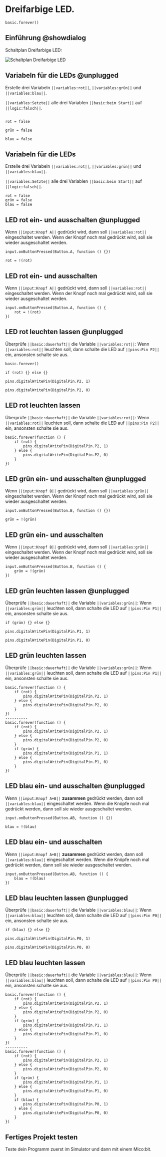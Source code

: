 # Dreifarbige LED. 

```template
basic.forever()
```

## Einführung @showdialog

Schaltplan Dreifarbige LED:

![Schaltplan Dreifarbige LED](https://philipphgerber.github.io/tutorials-x2-next/docs/static/tutorials/02_led_rgb_board.png)


## Variabeln für die LEDs @unplugged

Erstelle drei Variabeln ``||variables:rot||``, ``||variables:grün||`` und ``||variables:blau||``.

``||variables:Setzte||`` alle drei Variablen ``||basic:beim Start||`` auf ``||logic:falsch||``.

```blocks
```
```block
rot = false 
```
```block
grün = false 
```
```block
blau = false 
```


## Variabeln für die LEDs 

Erstelle drei Variabeln ``||variables:rot||``, ``||variables:grün||`` und ``||variables:blau||``.

``||variables:Setzte||`` alle drei Variablen ``||basic:beim Start||`` auf ``||logic:falsch||``.


```blocks
rot = false
grün = false
blau = false
```

## LED rot ein- und ausschalten @unplugged

Wenn ``||input:Knopf A||`` gedrückt wird, dann soll ``||variables:rot||`` eingeschaltet werden. 
Wenn der Knopf noch mal gedrückt wird, soll sie wieder ausgeschaltet werden.
```block
input.onButtonPressed(Button.A, function () {})
```
```block
rot = !(rot)
```

## LED rot ein- und ausschalten 

Wenn ``||input:Knopf A||`` gedrückt wird, dann soll ``||variables:rot||`` eingeschaltet werden. 
Wenn der Knopf noch mal gedrückt wird, soll sie wieder ausgeschaltet werden.

```blocks
input.onButtonPressed(Button.A, function () {
    rot = !(rot)
})
```

## LED rot leuchten lassen @unplugged

Überprüfe ``||basic:dauerhaft||`` die Variable ``||variables:rot||``:
Wenn ``||variables:rot||`` leuchten soll, dann schalte die LED auf ``||pins:Pin P2||`` ein, ansonsten schalte sie aus.

```block
basic.forever()
```
```block
if (rot) {} else {}
```
```block
pins.digitalWritePin(DigitalPin.P2, 1)
```
```block
pins.digitalWritePin(DigitalPin.P2, 0)
```


## LED rot leuchten lassen

Überprüfe ``||basic:dauerhaft||`` die Variable ``||variables:rot||``:
Wenn ``||variables:rot||`` leuchten soll, dann schalte die LED auf ``||pins:Pin P2||`` ein, ansonsten schalte sie aus.

```blocks
basic.forever(function () {
    if (rot) {
        pins.digitalWritePin(DigitalPin.P2, 1)
    } else {
        pins.digitalWritePin(DigitalPin.P2, 0)
    }
})
```

## LED grün ein- und ausschalten @unplugged

Wenn ``||input:Knopf B||`` gedrückt wird, dann soll ``||variables:grün||`` eingeschaltet werden. 
Wenn der Knopf noch mal gedrückt wird, soll sie wieder ausgeschaltet werden.
```block
input.onButtonPressed(Button.B, function () {})
```
```block
grün = !(grün)
```

## LED grün ein- und ausschalten

Wenn ``||input:Knopf B||`` gedrückt wird, dann soll ``||variables:grün||`` eingeschaltet werden. 
Wenn der Knopf noch mal gedrückt wird, soll sie wieder ausgeschaltet werden.

```blocks
input.onButtonPressed(Button.B, function () {
    grün = !(grün)
})
```

## LED grün leuchten lassen @unplugged

Überprüfe ``||basic:dauerhaft||`` die Variable ``||variables:grün||``:
Wenn ``||variables:grün||`` leuchten soll, dann schalte die LED auf ``||pins:Pin P1||`` ein, ansonsten schalte sie aus.

```block
if (grün) {} else {}
```
```block
pins.digitalWritePin(DigitalPin.P1, 1)
```
```block
pins.digitalWritePin(DigitalPin.P1, 0)
```

## LED grün leuchten lassen 

Überprüfe ``||basic:dauerhaft||`` die Variable ``||variables:grün||``:
Wenn ``||variables:grün||`` leuchten soll, dann schalte die LED auf ``||pins:Pin P1||`` ein, ansonsten schalte sie aus.

```diffblocks
basic.forever(function () {
    if (rot) {
        pins.digitalWritePin(DigitalPin.P2, 1)
    } else {
        pins.digitalWritePin(DigitalPin.P2, 0)
    }
})
----------
basic.forever(function () {
    if (rot) {
        pins.digitalWritePin(DigitalPin.P2, 1)
    } else {
        pins.digitalWritePin(DigitalPin.P2, 0)
    }
    if (grün) {
        pins.digitalWritePin(DigitalPin.P1, 1)
    } else {
        pins.digitalWritePin(DigitalPin.P1, 0)
    }
})
```

## LED blau ein- und ausschalten @unplugged

Wenn ``||input:Knopf A+B||`` **zusammen** gedrückt werden, dann soll ``||variables:blau||`` eingeschaltet werden. 
Wenn die Knöpfe noch mal gedrückt werden, dann soll sie wieder ausgeschaltet werden.
```block
input.onButtonPressed(Button.AB, function () {})
```
```block
blau = !(blau)
```

## LED blau ein- und ausschalten

Wenn ``||input:Knopf A+B||`` **zusammen** gedrückt werden, dann soll ``||variables:blau||`` eingeschaltet werden. 
Wenn die Knöpfe noch mal gedrückt werden, dann soll sie wieder ausgeschaltet werden.

```blocks
input.onButtonPressed(Button.AB, function () {
    blau = !(blau)
})
```


## LED blau leuchten lassen @unplugged

Überprüfe ``||basic:dauerhaft||`` die Variable ``||variables:blau||``:
Wenn ``||variables:blau||`` leuchten soll, dann schalte die LED auf ``||pins:Pin P0||`` ein, ansonsten schalte sie aus.

```block
if (blau) {} else {}
```
```block
pins.digitalWritePin(DigitalPin.P0, 1)
```
```block
pins.digitalWritePin(DigitalPin.P0, 0)
```

## LED blau leuchten lassen

Überprüfe ``||basic:dauerhaft||`` die Variable ``||variables:blau||``:
Wenn ``||variables:blau||`` leuchten soll, dann schalte die LED auf ``||pins:Pin P0||`` ein, ansonsten schalte sie aus.

```diffblocks
basic.forever(function () {
    if (rot) {
        pins.digitalWritePin(DigitalPin.P2, 1)
    } else {
        pins.digitalWritePin(DigitalPin.P2, 0)
    }
    if (grün) {
        pins.digitalWritePin(DigitalPin.P1, 1)
    } else {
        pins.digitalWritePin(DigitalPin.P1, 0)
    }
})
----------
basic.forever(function () {
    if (rot) {
        pins.digitalWritePin(DigitalPin.P2, 1)
    } else {
        pins.digitalWritePin(DigitalPin.P2, 0)
    }
    if (grün) {
        pins.digitalWritePin(DigitalPin.P1, 1)
    } else {
        pins.digitalWritePin(DigitalPin.P1, 0)
    }
    if (blau) {
        pins.digitalWritePin(DigitalPin.P0, 1)
    } else {
        pins.digitalWritePin(DigitalPin.P0, 0)
    }
})
```

## Fertiges Projekt testen

Teste dein Programm zuerst im Simulator und dann mit einem Mico:bit.


<script src="https://makecode.com/gh-pages-embed.js"></script><script>makeCodeRender("{{ site.makecode.home_url }}", "{{ site.github.owner_name }}/{{ site.github.repository_name }}");</script>
